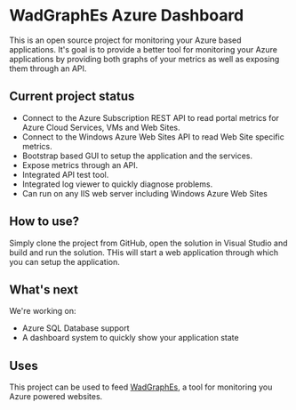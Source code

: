 # WadGraphEs Azure Dashboard
This is an open source project for monitoring your Azure based applications. It's goal is to provide a better tool for monitoring your Azure applications by providing both graphs of your metrics as well as exposing them through an API.

## Current project status
* Connect to the Azure Subscription REST API to read portal metrics for Azure Cloud Services, VMs and Web Sites.
* Connect to the Windows Azure Web Sites API to read Web Site specific metrics.
* Bootstrap based GUI to setup the application and the services.
* Expose metrics through an API.
* Integrated API test tool.
* Integrated log viewer to quickly diagnose problems.
* Can run on any IIS web server including Windows Azure Web Sites

## How to use?
Simply clone the project from GitHub, open the solution in Visual Studio and build and run the solution. THis will start a web application through which you can setup the application.

## What's next
We're working on:
* Azure SQL Database support
* A dashboard system to quickly show your application state

## Uses
This project can be used to feed [WadGraphEs](http://www.wadgraphes.com), a tool for monitoring you Azure powered websites.
